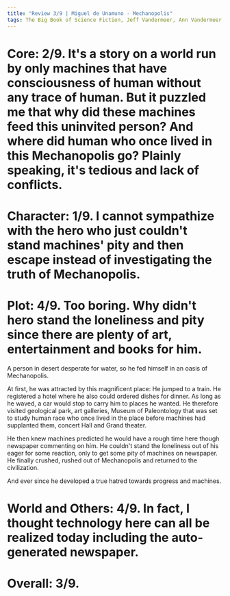 ```yaml
---
title: "Review 3/9 | Miguel de Unamuno - Mechanopolis"
tags: The Big Book of Science Fiction, Jeff Vandermeer, Ann Vandermeer, short story, novelette, science fiction, 1864-1936, 1913
---
```


# Core: 2/9. It's a story on a world run by only machines that have consciousness of human without any trace of human. But it puzzled me that why did these machines feed this uninvited person? And where did human who once lived in this Mechanopolis go? Plainly speaking, it's tedious and lack of conflicts.



# Character: 1/9. I cannot sympathize with the hero who just couldn't stand machines' pity and then escape instead of investigating the truth of Mechanopolis.


# Plot: 4/9. Too boring. Why didn't hero stand the loneliness and pity since there are plenty of art, entertainment and books for him.
A person in desert desperate for water, so he fed himself in an oasis of Mechanopolis. 

At first, he was attracted by this magnificent place: He jumped to a train. He registered a hotel where he also could ordered dishes for dinner. As long as he waved, a car would stop to carry him to places he wanted. He therefore visited geological park, art galleries, Museum of Paleontology that was set to study human race who once lived in the place before machines had supplanted them, concert Hall and Grand theater. 

He then knew machines predicted he would have a rough time here though newspaper commenting on him. He couldn't stand the loneliness out of his eager for some reaction, only to get some pity of machines on newspaper. He finally crushed, rushed out of Mechanopolis and returned to the civilization.

And ever since he developed a true hatred towards progress and machines.

# World and Others: 4/9. In fact, I thought technology here can all be realized today including the auto-generated newspaper.


# Overall: 3/9. 


